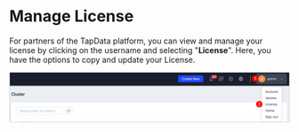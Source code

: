 # Manage License

For partners of the TapData platform, you can view and manage your license by clicking on the username and selecting "**License**". Here, you have the options to copy and update your License.

![](../../images/manage_license_1.png)

